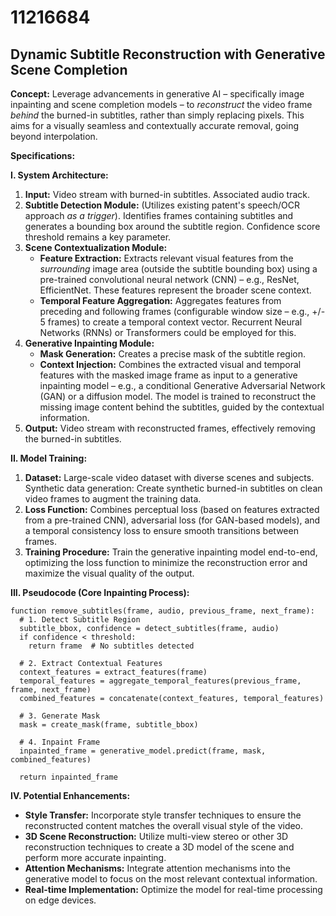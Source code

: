 # 11216684

## Dynamic Subtitle Reconstruction with Generative Scene Completion

**Concept:** Leverage advancements in generative AI – specifically image inpainting and scene completion models – to *reconstruct* the video frame *behind* the burned-in subtitles, rather than simply replacing pixels. This aims for a visually seamless and contextually accurate removal, going beyond interpolation.

**Specifications:**

**I. System Architecture:**

1.  **Input:** Video stream with burned-in subtitles. Associated audio track.
2.  **Subtitle Detection Module:** (Utilizes existing patent's speech/OCR approach *as a trigger*). Identifies frames containing subtitles and generates a bounding box around the subtitle region.  Confidence score threshold remains a key parameter.
3.  **Scene Contextualization Module:**
    *   **Feature Extraction:** Extracts relevant visual features from the *surrounding* image area (outside the subtitle bounding box) using a pre-trained convolutional neural network (CNN) – e.g., ResNet, EfficientNet. These features represent the broader scene context.
    *   **Temporal Feature Aggregation:**  Aggregates features from preceding and following frames (configurable window size – e.g., +/- 5 frames) to create a temporal context vector.  Recurrent Neural Networks (RNNs) or Transformers could be employed for this.
4.  **Generative Inpainting Module:**
    *   **Mask Generation:** Creates a precise mask of the subtitle region.
    *   **Context Injection:**  Combines the extracted visual and temporal features with the masked image frame as input to a generative inpainting model – e.g., a conditional Generative Adversarial Network (GAN) or a diffusion model.  The model is trained to reconstruct the missing image content behind the subtitles, guided by the contextual information.
5.  **Output:** Video stream with reconstructed frames, effectively removing the burned-in subtitles.

**II. Model Training:**

1.  **Dataset:** Large-scale video dataset with diverse scenes and subjects. Synthetic data generation: Create synthetic burned-in subtitles on clean video frames to augment the training data.
2.  **Loss Function:** Combines perceptual loss (based on features extracted from a pre-trained CNN), adversarial loss (for GAN-based models), and a temporal consistency loss to ensure smooth transitions between frames.
3.  **Training Procedure:** Train the generative inpainting model end-to-end, optimizing the loss function to minimize the reconstruction error and maximize the visual quality of the output.

**III. Pseudocode (Core Inpainting Process):**

```
function remove_subtitles(frame, audio, previous_frame, next_frame):
  # 1. Detect Subtitle Region
  subtitle_bbox, confidence = detect_subtitles(frame, audio)
  if confidence < threshold:
    return frame  # No subtitles detected

  # 2. Extract Contextual Features
  context_features = extract_features(frame)
  temporal_features = aggregate_temporal_features(previous_frame, frame, next_frame)
  combined_features = concatenate(context_features, temporal_features)

  # 3. Generate Mask
  mask = create_mask(frame, subtitle_bbox)

  # 4. Inpaint Frame
  inpainted_frame = generative_model.predict(frame, mask, combined_features)

  return inpainted_frame
```

**IV. Potential Enhancements:**

*   **Style Transfer:** Incorporate style transfer techniques to ensure the reconstructed content matches the overall visual style of the video.
*   **3D Scene Reconstruction:** Utilize multi-view stereo or other 3D reconstruction techniques to create a 3D model of the scene and perform more accurate inpainting.
*   **Attention Mechanisms:** Integrate attention mechanisms into the generative model to focus on the most relevant contextual information.
*   **Real-time Implementation:** Optimize the model for real-time processing on edge devices.